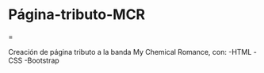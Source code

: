 # Página-tributo-MCR
=

Creación de página tributo a la banda My Chemical Romance, con:
-HTML 
-CSS 
-Bootstrap
